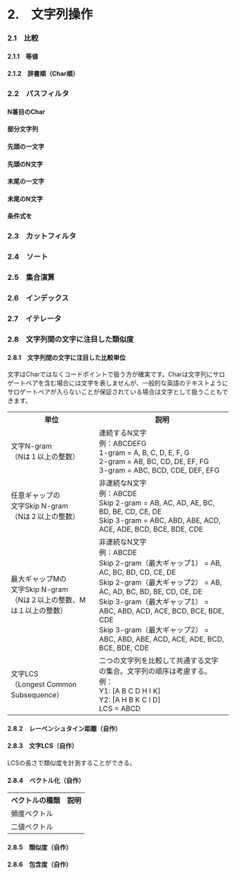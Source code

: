 # 2.　文字列操作
<h3>2.1　比較</h3>
<h4>2.1.1　等値</h4>
<h4>2.1.2　辞書順（Char順）</h4>
<h3>2.2　パスフィルタ</h3>
<h4>N番目のChar</h4>
<h4>部分文字列</h4>
<h4>先頭の一文字</h4>
<h4>先頭のN文字</h4>
<h4>末尾の一文字</h4>
<h4>末尾のN文字</h4>
<h4>条件式を</h4>
<h3>2.3　カットフィルタ</h3>
<h3>2.4　ソート</h3>
<h3>2.5　集合演算</h3>
<h3>2.6　インデックス</h3>
<h3>2.7　イテレータ</h3>
<h3>2.8　文字列間の文字に注目した類似度</h3>
<h4>2.8.1　文字列間の文字に注目した比較単位</h4>
文字はCharではなくコードポイントで扱う方が確実です。Charは文字列にサロゲートペアを含む場合には文字を表しませんが、一般的な英語のテキストようにサロゲートペアが入らないことが保証されている場合は文字として扱うこともできます。
<table>
<tr><th>単位</th><th>説明</th></tr>
<tr>
 <td>文字N-gram<br>（Nは１以上の整数）</td>
 <td>連続するN文字
 <br>例：ABCDEFG
 <br>1-gram = A, B, C, D, E, F, G
 <br>2-gram = AB, BC, CD, DE, EF, FG
 <br>3-gram = ABC, BCD, CDE, DEF, EFG
 </td>
</tr>
<tr>
 <td>任意ギャップの<br>文字Skip N-gram<br>（Nは２以上の整数）</td>
 <td>非連続なN文字
 <br>例：ABCDE
 <br>Skip 2-gram = AB, AC, AD, AE, BC, BD, BE, CD, CE, DE
 <br>Skip 3-gram = ABC, ABD, ABE, ACD, ACE, ADE, BCD, BCE, BDE, CDE
 </td>
</tr>
<tr>
 <td>最大ギャップMの<br>文字Skip N-gram<br>（Nは２以上の整数、Mは１以上の整数）</td>
 <td>非連続なN文字
 <br>例：ABCDE
 <br>Skip 2-gram（最大ギャップ1） = AB, AC, BC, BD, CD, CE, DE
 <br>Skip 2-gram（最大ギャップ2） = AB, AC, AD, BC, BD, BE, CD, CE, DE
 <br>Skip 3-gram（最大ギャップ1） = ABC, ABD, ACD, ACE, BCD, BCE, BDE, CDE
 <br>Skip 3-gram（最大ギャップ2） = ABC, ABD, ABE, ACD, ACE, ADE, BCD, BCE, BDE, CDE
 </td>
</tr>
<tr>
 <td>文字LCS<br>（Longest Common Subsequence）</td>
 <td>二つの文字列を比較して共通する文字の集合。文字列の順序は考慮する。
 <br>例：
 <br>Y1: [A B C D H I K]
 <br>Y2: [A H B K C I D]
 <br>LCS = ABCD
 </td>
</tr>
</table>
<h4>2.8.2　レーベンシュタイン距離（自作）</h4>
<h4>2.8.3　文字LCS（自作）</h4>
LCSの長さで類似度を計測することができる。
<h4>2.8.4　ベクトル化（自作）</h4>
<table>
<tr><th>ベクトルの種類</th><th>説明</th></tr>
<tr><td>頻度ベクトル</td><td></td></tr>
<tr><td>二値ベクトル</td><td></td></tr>
</table>
<h4>2.8.5　類似度（自作）</h4>
<h4>2.8.6　包含度（自作）</h4>
